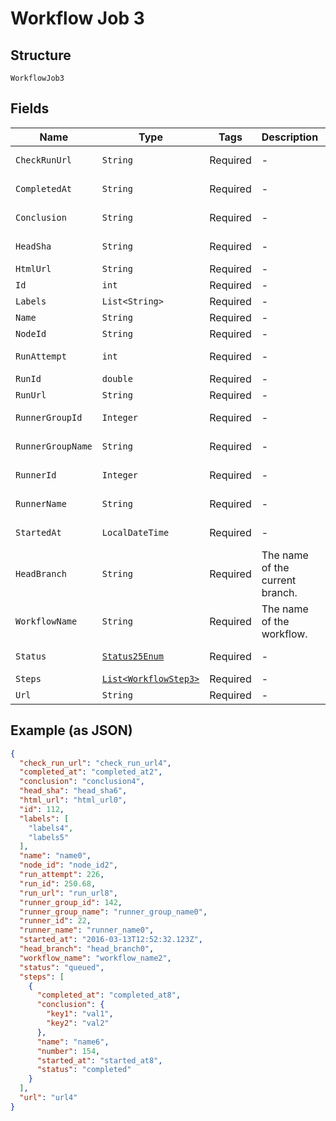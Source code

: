 
# Workflow Job 3

## Structure

`WorkflowJob3`

## Fields

| Name | Type | Tags | Description | Getter | Setter |
|  --- | --- | --- | --- | --- | --- |
| `CheckRunUrl` | `String` | Required | - | String getCheckRunUrl() | setCheckRunUrl(String checkRunUrl) |
| `CompletedAt` | `String` | Required | - | String getCompletedAt() | setCompletedAt(String completedAt) |
| `Conclusion` | `String` | Required | - | String getConclusion() | setConclusion(String conclusion) |
| `HeadSha` | `String` | Required | - | String getHeadSha() | setHeadSha(String headSha) |
| `HtmlUrl` | `String` | Required | - | String getHtmlUrl() | setHtmlUrl(String htmlUrl) |
| `Id` | `int` | Required | - | int getId() | setId(int id) |
| `Labels` | `List<String>` | Required | - | List<String> getLabels() | setLabels(List<String> labels) |
| `Name` | `String` | Required | - | String getName() | setName(String name) |
| `NodeId` | `String` | Required | - | String getNodeId() | setNodeId(String nodeId) |
| `RunAttempt` | `int` | Required | - | int getRunAttempt() | setRunAttempt(int runAttempt) |
| `RunId` | `double` | Required | - | double getRunId() | setRunId(double runId) |
| `RunUrl` | `String` | Required | - | String getRunUrl() | setRunUrl(String runUrl) |
| `RunnerGroupId` | `Integer` | Required | - | Integer getRunnerGroupId() | setRunnerGroupId(Integer runnerGroupId) |
| `RunnerGroupName` | `String` | Required | - | String getRunnerGroupName() | setRunnerGroupName(String runnerGroupName) |
| `RunnerId` | `Integer` | Required | - | Integer getRunnerId() | setRunnerId(Integer runnerId) |
| `RunnerName` | `String` | Required | - | String getRunnerName() | setRunnerName(String runnerName) |
| `StartedAt` | `LocalDateTime` | Required | - | LocalDateTime getStartedAt() | setStartedAt(LocalDateTime startedAt) |
| `HeadBranch` | `String` | Required | The name of the current branch. | String getHeadBranch() | setHeadBranch(String headBranch) |
| `WorkflowName` | `String` | Required | The name of the workflow. | String getWorkflowName() | setWorkflowName(String workflowName) |
| `Status` | [`Status25Enum`](../../doc/models/status-25-enum.md) | Required | - | Status25Enum getStatus() | setStatus(Status25Enum status) |
| `Steps` | [`List<WorkflowStep3>`](../../doc/models/workflow-step-3.md) | Required | - | List<WorkflowStep3> getSteps() | setSteps(List<WorkflowStep3> steps) |
| `Url` | `String` | Required | - | String getUrl() | setUrl(String url) |

## Example (as JSON)

```json
{
  "check_run_url": "check_run_url4",
  "completed_at": "completed_at2",
  "conclusion": "conclusion4",
  "head_sha": "head_sha6",
  "html_url": "html_url0",
  "id": 112,
  "labels": [
    "labels4",
    "labels5"
  ],
  "name": "name0",
  "node_id": "node_id2",
  "run_attempt": 226,
  "run_id": 250.68,
  "run_url": "run_url8",
  "runner_group_id": 142,
  "runner_group_name": "runner_group_name0",
  "runner_id": 22,
  "runner_name": "runner_name0",
  "started_at": "2016-03-13T12:52:32.123Z",
  "head_branch": "head_branch0",
  "workflow_name": "workflow_name2",
  "status": "queued",
  "steps": [
    {
      "completed_at": "completed_at8",
      "conclusion": {
        "key1": "val1",
        "key2": "val2"
      },
      "name": "name6",
      "number": 154,
      "started_at": "started_at8",
      "status": "completed"
    }
  ],
  "url": "url4"
}
```

